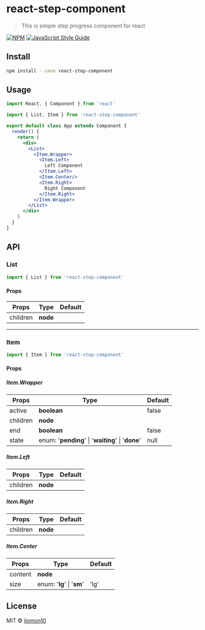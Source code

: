 # react-step-component

> This is simple step progress component for react

[![NPM](https://img.shields.io/npm/v/react-step-component.svg)](https://www.npmjs.com/package/react-step-component) [![JavaScript Style Guide](https://img.shields.io/badge/code_style-standard-brightgreen.svg)](https://standardjs.com)

## Install

```bash
npm install --save react-step-component
```

## Usage

```jsx
import React, { Component } from 'react'

import { List, Item } from 'react-step-component'

export default class App extends Component {
  render() {
    return (
      <div>
        <List>
          <Item.Wrapper>
            <Item.Left>
              Left Component
            </Item.Left>
            <Item.Center/>
            <Item.Right>
              Right Component
            </Item.Right>
          </Item.Wrapper>
        </List>
      </div>
    )
  }
}
```

## API

### List

```jsx
import { List } from 'react-step-component'
```

#### Props

Props | Type | Default
------|------|------
children | **node** | 

___

### Item

```jsx
import { Item } from 'react-step-component'
```

#### Props

##### Item.Wrapper

Props | Type | Default
------|------|------
active | **boolean** | false
children | **node** | 
end | **boolean** | false
state | enum: '**pending**' \| '**waiting**' \| '**done**' | null

##### Item.Left

Props | Type | Default
------|------|------
children | **node** |

##### Item.Right

Props | Type | Default
------|------|------
children | **node** |

##### Item.Center

Props | Type | Default
------|------|------
content | **node** |
size | enum: '**lg**' \| '**sm**' | 'lg'

## License

MIT © [ilomon10](https://github.com/ilomon10)
